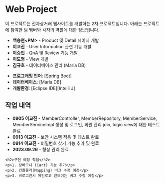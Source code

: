 <div>
<body>
    <h1> Web Project </h1>
    <p>이 프로젝트는 전자상거래 웹사이트를 개발하는 2차 프로젝트입니다. 아래는 프로젝트에 참여한 팀 멤버와 각자의 역할에 대한 정보입니다.</p>
    <ul>
        <li><strong>백승현&lt;PM&gt;</strong> - Product 및 Detail 페이지 개발</li>
        <li><strong>이교진</strong> - User Information 관련 기능 개발</li>
        <li><strong>이승민</strong> - QnA 및 Review 기능 개발</li>
        <li><strong>이도형</strong> - View 개발</li>
        <li><strong>김규호</strong> - 데이터베이스 관리 (Maria DB)</li>
    </ul>

- **프로그래밍 언어**: [Spring Boot]
- **데이터베이스**: [Maria DB]
- **개발환경**: [Eclipse IDE][Intelli J]
</div>
    <h2>작업 내역</h2>
    <ul>
        <li><strong>0905 이교진</strong> - MemberController, MemberRepository, MemberService, MemberServiceImpl 생성 및 로그인, 회원 관리 join, login view에 대한 테스트 완료</li>
        <li><strong>0913 이교진</strong> - 보안 시스템 적용 및 테스트 완료</li>
        <li><strong>0914 이교진</strong> - 비밀번호 찾기 기능 추가 및 완료</li>
        <li><strong>2023.09.26</strong> - 형상 관리 완료</li>
    </ul>

    

    <h2>구현 예정 작업</h2>
    <p>1. 장바구니 (Cart) 기능 추가</p>
    <p>2. 컨틀롤러(Mapping) 버그 수정 예정</p>
    <p>3. 비로그인시 메인로고 안보이는 버그 수정 예정</p>
